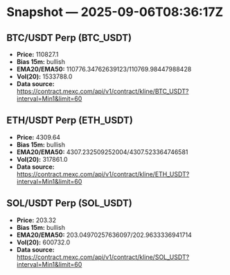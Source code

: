 # Snapshot — 2025-09-06T08:36:17Z

## BTC/USDT Perp (BTC_USDT)
- **Price:** 110827.1
- **Bias 15m:** bullish
- **EMA20/EMA50:** 110776.34762639123/110769.98447988428
- **Vol(20):** 1533788.0
- **Data source:** https://contract.mexc.com/api/v1/contract/kline/BTC_USDT?interval=Min1&limit=60

## ETH/USDT Perp (ETH_USDT)
- **Price:** 4309.64
- **Bias 15m:** bullish
- **EMA20/EMA50:** 4307.232509252004/4307.523364746581
- **Vol(20):** 317861.0
- **Data source:** https://contract.mexc.com/api/v1/contract/kline/ETH_USDT?interval=Min1&limit=60

## SOL/USDT Perp (SOL_USDT)
- **Price:** 203.32
- **Bias 15m:** bullish
- **EMA20/EMA50:** 203.04970257636097/202.9633336941714
- **Vol(20):** 600732.0
- **Data source:** https://contract.mexc.com/api/v1/contract/kline/SOL_USDT?interval=Min1&limit=60
